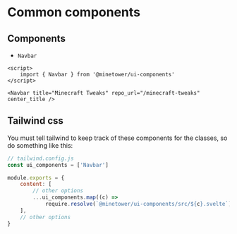 # Common components

## Components

- `Navbar`

```svelte
<script>
    import { Navbar } from '@minetower/ui-components'
</script>

<Navbar title="Minecraft Tweaks" repo_url="/minecraft-tweaks" center_title />
```

## Tailwind css

You must tell tailwind to keep track of these components for the classes, so do something like this:

```js
// tailwind.config.js
const ui_components = ['Navbar']

module.exports = {
    content: [
        // other options
        ...ui_components.map((c) =>
            require.resolve(`@minetower/ui-components/src/${c}.svelte`)),
    ],
    // other options
}
```
